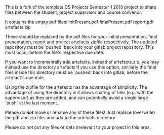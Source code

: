 This is a fork of the template CS Projects Semester 1 2018 project to
share files between the student, project supervisor and course
convenor.

It contains the empty pdf files:
  initPresent.pdf finalPresent.pdf report.pdf artefacts.zip
  
These should be replaced by the pdf files for your initial
presentation, final presentation, report and project artefacts zipfile
respectively.  The updated repository must be `pushed' back into your
gitlab project repository.  This must occur before the file's
respective due date.

If you want to incrementally add artefacts, instead of artefacts.zip,
you may instead use the directory
  artefacts
If you use this option, similarly the final files inside this directory
must be `pushed' back into gitlab, before the artefact's due date.

Using the zipfile for the artefacts has the advantage of simplicity.
The advantage of using the directory is it allows sharing of files
(e.g. with the supervisor) as they are added, and can potentially
avoid a single large `push' at the last moment.

Please do ***not*** move or rename any of these files! Just replace
(overwrite) the pdf and zip files and add to the artefacts directory

Please do not put any files or data irrelevant to your project in this
area.
